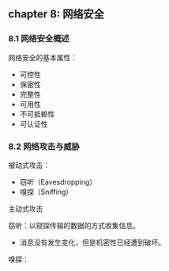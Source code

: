 ## chapter 8: 网络安全

### 8.1 网络安全概述

网络安全的基本属性：

- 可控性
- 保密性
- 完整性
- 可用性
- 不可抵赖性
- 可认证性  

### 8.2 网络攻击与威胁

被动式攻击：

- 窃听（Eavesdropping）
- 嗅探（Sniffing）

主动式攻击

窃听：以窥探传输的数据的方式收集信息。

- 消息没有发生变化，但是机密性已经遭到破坏。

嗅探：
